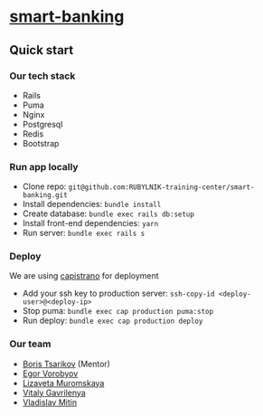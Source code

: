 # [smart-banking](https://smartbanking-epam.ru/)
## Quick start

### Our tech stack
* Rails
* Puma
* Nginx
* Postgresql
* Redis
* Bootstrap

### Run app locally
* Clone repo: `git@github.com:RUBYLNIK-training-center/smart-banking.git`
* Install dependencies: `bundle install` 
* Create database: `bundle exec rails db:setup`
* Install front-end dependencies: `yarn`
* Run server: `bundle exec rails s`

### Deploy
We are using [capistrano](https://github.com/capistrano/capistrano) for deployment

* Add your ssh key to production server: `ssh-copy-id <deploy-user>@<deploy-ip>`
* Stop puma: `bundle exec cap production puma:stop`
* Run deploy: `bundle exec cap production deploy`

### Our team
* [Boris Tsarikov](https://github.com/B0RlS) (Mentor)
* [Egor Vorobyov](https://github.com/Captain-Vorobey)
* [Lizaveta Muromskaya](https://github.com/lizamuromskaya)
* [Vitaly Gavrilenya](https://github.com/vitalygv)
* [Vladislav Mitin](https://github.com/m3xq)
